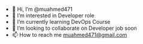 - 👋 Hi, I’m @muahmed471
- 👀 I’m interested in Developer role
- 🌱 I’m currently learning DevOps Course
- 💞️ I’m looking to collaborate on Developer job soon
- 📫 How to reach me muahmed471@gmail.com

<!---
muahmed471/muahmed471 is a ✨ special ✨ repository because its `README.md` (this file) appears on your GitHub profile.
You can click the Preview link to take a look at your changes.
--->
